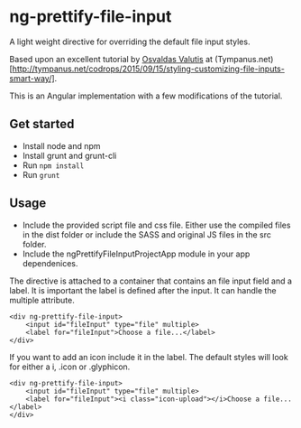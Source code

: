 # ng-prettify-file-input
A light weight directive for overriding the default file input styles.

Based upon an excellent tutorial by [Osvaldas Valutis](http://osvaldas.info/) at (Tympanus.net)[http://tympanus.net/codrops/2015/09/15/styling-customizing-file-inputs-smart-way/].

This is an Angular implementation with a few modifications of the tutorial.

## Get started
- Install node and npm
- Install grunt and grunt-cli
- Run `npm install`
- Run `grunt`

## Usage
- Include the provided script file and css file. Either use the compiled files in the dist folder or include the SASS and original JS files in the src folder.
- Include the ngPrettifyFileInputProjectApp module in your app dependenices.

The directive is attached to a container that contains an file input field and a label. It is important the label is defined after the input. It can handle the multiple attribute.
```
<div ng-prettify-file-input>
    <input id="fileInput" type="file" multiple>
    <label for="fileInput">Choose a file...</label>
</div>
```

If you want to add an icon include it in the label. The default styles will look for either a i, .icon or .glyphicon.
```
<div ng-prettify-file-input>
    <input id="fileInput" type="file" multiple>
    <label for="fileInput"><i class="icon-upload"></i>Choose a file...</label>
</div>
```